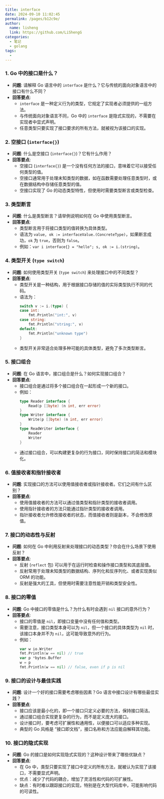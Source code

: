 ```yaml
---
title: interface
date: 2024-09-10 11:02:45
permalink: /pages/b12c9e/
author: 
  name: lisheng
  link: https://github.com/LiShengG
categories: 
  - 笔记
  - golang
tags: 
  - 
---
```

### 1. **Go 中的接口是什么？**
   - **问题**: 请解释 Go 语言中的 `interface` 是什么？它与传统的面向对象语言中的接口有什么不同？
   - **回答要点**:
     - `interface` 是一种定义行为的类型，它规定了实现者必须提供的一组方法。
     - 与传统面向对象语言不同，Go 中的 `interface` 是隐式实现的，不需要在实现者中显式声明。
     - 任意类型只要实现了接口要求的所有方法，就被视为该接口的实现。

### 2. **空接口 (`interface{}`)**
   - **问题**: 什么是空接口 (`interface{}`)？它有什么作用？
   - **回答要点**:
     - 空接口 (`interface{}`) 是一个没有任何方法的接口，意味着它可以接受任何类型的值。
     - 空接口通常用于处理未知类型的数据，如在函数需要处理任意类型时，或在数据结构中存储任意类型的值。
     - 空接口实现了 Go 的动态类型特性，但使用时需要类型断言或类型检查。

### 3. **类型断言**
   - **问题**: 什么是类型断言？请举例说明如何在 Go 中使用类型断言。
   - **回答要点**:
     - 类型断言用于将接口类型的值转换为具体类型。
     - 语法为 `value, ok := interfaceValue.(ConcreteType)`，如果断言成功，`ok` 为 `true`，否则为 `false`。
     - 例如：`var i interface{} = "hello"; s, ok := i.(string)`。

### 4. **类型开关 (`type switch`)**
   - **问题**: 如何使用类型开关 (`type switch`) 来处理接口中的不同类型？
   - **回答要点**:
     - 类型开关是一种结构，用于根据接口存储的值的实际类型执行不同的代码。
     - 语法为：
       ```go
       switch v := i.(type) {
       case int:
           fmt.Println("int:", v)
       case string:
           fmt.Println("string:", v)
       default:
           fmt.Println("unknown type")
       }
       ```
     - 类型开关非常适合处理多种可能的具体类型，避免了多次类型断言。

### 5. **接口组合**
   - **问题**: 在 Go 语言中，接口组合是什么？如何实现接口组合？
   - **回答要点**:
     - 接口组合是通过将多个接口组合在一起形成一个新的接口。
     - 例如：
       ```go
       type Reader interface {
           Read(p []byte) (n int, err error)
       }
       type Writer interface {
           Write(p []byte) (n int, err error)
       }
       type ReadWriter interface {
           Reader
           Writer
       }
       ```
     - 通过接口组合，可以构建更复杂的行为接口，同时保持接口的简洁和模块化。

### 6. **值接收者和指针接收者**
   - **问题**: 实现接口的方法可以使用值接收者或指针接收者。它们之间有什么区别？
   - **回答要点**:
     - 使用值接收者的方法可以通过值类型和指针类型的接收者调用。
     - 使用指针接收者的方法只能通过指针类型的接收者调用。
     - 指针接收者允许修改接收者的状态，而值接收者则是副本，不会修改原值。

### 7. **接口的动态性与反射**
   - **问题**: 如何在 Go 中利用反射来处理接口的动态类型？你会在什么场景下使用反射？
   - **回答要点**:
     - 反射 (`reflect` 包) 可以用于在运行时检查和操作接口类型和其底层值。
     - 反射常用于处理未知类型的数据结构、序列化和反序列化、或者实现类似 ORM 的功能。
     - 反射是强大的工具，但使用时需要注意性能开销和类型安全性。

### 8. **接口的零值**
   - **问题**: Go 中接口的零值是什么？为什么有时会遇到 `nil` 接口的意外行为？
   - **回答要点**:
     - 接口的零值是 `nil`，即接口变量中没有任何值和类型。
     - 需要注意，接口类型本身可以为 `nil`，但一个接口的具体类型为 `nil` 时，该接口本身并不为 `nil`，这可能导致意外的行为。
     - 例如：
       ```go
       var w io.Writer
       fmt.Println(w == nil) // true
       var p *bytes.Buffer
       w = p
       fmt.Println(w == nil) // false, even if p is nil
       ```

### 9. **接口的设计与最佳实践**
   - **问题**: 设计一个好的接口需要考虑哪些因素？Go 语言中接口设计有哪些最佳实践？
   - **回答要点**:
     - 接口应该是最小化的，即一个接口只定义必要的方法，保持接口简洁。
     - 通过接口组合实现更复杂的行为，而不是定义庞大的接口。
     - 设计接口时，要考虑可扩展性和通用性，以便接口可以适应多种实现。
     - 典型的 Go 风格是 “接口即文档”，接口名称和方法应能自解释其功能。

### 10. **接口的隐式实现**
   - **问题**: Go 的接口是如何实现隐式实现的？这种设计带来了哪些优缺点？
   - **回答要点**:
     - 在 Go 中，类型只要实现了接口中定义的所有方法，就被认为实现了该接口，不需要显式声明。
     - 优点：减少了代码的耦合，增加了灵活性和代码的可扩展性。
     - 缺点：有时难以跟踪接口的实现，特别是在大型代码库中，可能影响代码的可读性。
